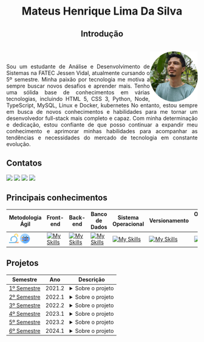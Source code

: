 <h1 align="center">Mateus Henrique Lima Da Silva</h1>

<h2 align="center">Introdução</h2>
<br/>
<div style="display: inline_block">
  <img align="right" src="https://github.com/mateushlsilva/Portfolio-ADS/blob/main/imagens/eu.png" alt="Descrição da imagem" height="25%" width="25%">
</div>
<br/>
<p align="justify">
Sou um estudante de Análise e Desenvolvimento de Sistemas na FATEC Jessen Vidal, atualmente cursando o 5º semestre. Minha paixão por tecnologia me motiva a sempre buscar novos desafios e aprender mais. Tenho uma sólida base de conhecimentos em várias tecnologias, incluindo HTML 5, CSS 3, Python, Node, TypeScript, MySQL, Linux e Docker, kubernetes No entanto, estou sempre em busca de novos conhecimentos e habilidades para me tornar um desenvolvedor full-stack mais completo e capaz. 
Com minha determinação e dedicação, estou confiante de que posso continuar a expandir meu conhecimento e aprimorar minhas habilidades para acompanhar as tendências e necessidades do mercado de tecnologia em constante evolução.
</p>

## Contatos
<a href="https://github.com/mateushlsilva" target="_blank"><img src="https://img.shields.io/badge/-Github-100000?style=for-the-badge&logo=github&logoColor=white" target="_blank"></a>
<a href="https://www.linkedin.com/in/mateus-silva2003/" target="_blank"><img src="https://img.shields.io/badge/-LinkedIn-%230077B5?style=for-the-badge&logo=linkedin&logoColor=white" target="_blank"></a>
<a href="https://www.instagram.com/mateus_hls/" target="_blank"><img src="https://img.shields.io/badge/-Instagram-%23E4405F?style=for-the-badge&logo=instagram&logoColor=white" target="_blank"></a>
<a href = "mailto:mateushls01@gmail.com"><img src="https://img.shields.io/badge/Gmail-D14836?style=for-the-badge&logo=gmail&logoColor=white" target="_blank"></a>

## Principais conhecimentos

| Metodologia Ágil | Front-end | Back-end | Banco de Dados | Sistema Operacional | Versionamento |Orquestração de containers|
|-------------|-------------|-------------|-------------------|-------------|-------------------|----------|
| <img src="https://github.com/mateushlsilva/Portfolio-ADS/blob/main/imagens/scrum.png" height="30%" width="30%"/> <img src="https://github.com/mateushlsilva/Portfolio-ADS/blob/main/imagens/kanban.png" height="30%" width="30%" /> |[![My Skills](https://skillicons.dev/icons?i=html,css,js,react )](https://skillicons.dev)| [![My Skills](https://skillicons.dev/icons?i=nodejs,typescript,py)](https://skillicons.dev) | [![My Skills](https://skillicons.dev/icons?i=mysql,mongo)](https://skillicons.dev) | [![My Skills](https://skillicons.dev/icons?i=linux,bash)](https://skillicons.dev)| [![My Skills](https://skillicons.dev/icons?i=git,github)](https://skillicons.dev)| [![My Skills](https://skillicons.dev/icons?i=docker,kubernetes)](https://skillicons.dev) |

## Projetos
| Semestre | Ano | Descrição |
|----------|------|----------|
| [1º Semestre](https://github.com/mateushlsilva/Portfolio-ADS/blob/main/portfolio/api1.md) | 2021.2 | <details> <summary>Sobre o projeto</summary>Em 2020, a Fatec de São José dos Campos adotou o Aprendizado por Projetos Integrados em todos os cursos. Para evitar perda de dados, os projetos individuais foram clonados e armazenados em uma conta institucional no GitHub. </details>|
| [2º Semestre](https://github.com/mateushlsilva/Portfolio-ADS/blob/main/portfolio/api2.md) | 2022.1 | <details> <summary>Sobre o projeto</summary>Este projeto visa otimizar a comunicação entre a empresa Pro4Tech e seus clientes, desenvolvendo um sistema que registra e gerencia mensagens de várias fontes. Os usuários podem acessar e enviar mensagens individualmente ou em projetos específicos, facilitando a interação entre clientes, administradores e suporte.</details> |
| [3º Semestre](https://github.com/mateushlsilva/Portfolio-ADS/blob/main/portfolio/api3.md) | 2022.2 | <details> <summary>Sobre o projeto</summary>Este projeto visa criar uma interface para que pilotos de aeronaves calculem com precisão a distância necessária para um pouso seguro, levando em conta vários parâmetros como modelo da aeronave, condições da pista, temperatura e outros fatores críticos.</details> |
| [4º Semestre](https://github.com/mateushlsilva/Portfolio-ADS/blob/main/portfolio/api4.md) | 2023.1 | <details> <summary>Sobre o projeto</summary>O projeto visa desenvolver uma plataforma de gerenciamento de chamados internos na Ionic Health, permitindo a gestão de correções urgentes e novas funcionalidades, facilitando a comunicação entre equipes e a avaliação de novos recursos.</details> |
| [5º Semestre](https://github.com/mateushlsilva/Portfolio-ADS/blob/main/portfolio/api5.md) | 2023.2 | <details> <summary>Sobre o projeto</summary>O projeto se concentra no desenvolvimento de um aplicativo móvel para empresas de infraestrutura , permitindo o gerenciamento de equipamentos em campo, incluindo funcionalidades online e offline. </details>|
| [6º Semestre](https://github.com/mateushlsilva/Portfolio-ADS/blob/main/portfolio/api5.md) | 2024.1 | <details> <summary>Sobre o projeto</summary>Na indústria petrolífera, as Red Zones são áreas de acesso restrito monitoradas por câmeras, com registros manuais suscetíveis a erros. A Altave propôs um sistema automático para contabilizar acessos em tempo real, com visualização e consulta histórica, e acesso restrito conforme a hierarquia de segurança. </details>|







